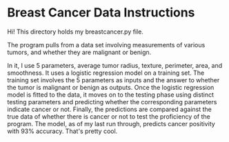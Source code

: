 Breast Cancer Data Instructions
===
Hi! This directory holds my breastcancer.py file.

The program pulls from a data set involving measurements of various tumors, and whether they are malignant or benign.


In it, I use 5 parameters, average tumor radius, texture, perimeter, area, and smoothness. It uses a logistic regression model on a training set. The training set involves the 5 parameters as inputs and the answer to whether the tumor is malignant or benign as outputs.
Once the logistic regression model is fitted to the data, it moves on to the testing phase using distinct testing parameters and predicting whether the corresponding parameters indicate cancer or not. Finally, the predictions are compared against the true data of whether there is cancer or not to test the proficiency of the program. The model, as of my last run through, predicts cancer positivity with 93% accuracy. That's pretty cool.
